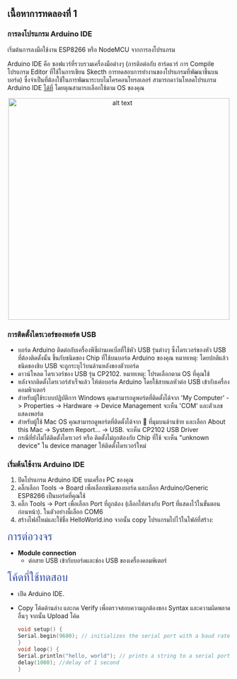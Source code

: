 ## เนื้อหาการทดลองที่ 1
### การลงโปรแกรม Arduino IDE 

   เริ่มต้นการลงมือใช้งาน ESP8266 หรือ NodeMCU จากการลงโปรแกรม

Arduino IDE คือ ซอฟแวร์ที่รวบรวมเครื่องมือต่างๆ (การติอต่อกับ ฮาร์ดแวร์ การ Compile โปรแกรม Editor ที่ใช้ในการเขียน Skecth การทดสอบการทำงานของโปรแกรมที่พัฒนาขึ้นบนบอร์ด) ซื่งจำเป็นที่ต้องใช้ในการพัฒนาระบบไมโครคอนโทรลเลอร์
สามารถดาว์นโหลดโปรแกรม Arduino IDE [ได้ที่](https://www.arduino.cc/en/software) โดยตุณสามารถเลือกใช้ตาม OS ของคุณ

<p align="center">
<img src="https://files.seeedstudio.com/wiki/Seeeduino_Stalker_V3_1/images/Download_IDE.png" alt="alt text" title="IDE Download" width="500"/>
</p>

### การติดตั้งไดรเวอร์ของพอร์ต USB
- บอร์ด Arduino ติดต่อกับเครื่องพีซีผ่านเคเบิ่ลที่ใช้หัว USB รุ่นต่างๆ ซึ่งไดรเวอร์ของหัว USB ที่ต้องติดตั้งนั้น ขึ้นกับชนิดของ Chip ที่ใช้บนบอร์ด Arduino ของคุณ หมายเหตุ: โดยปกติแล้วชนิดของชิบ USB จะถูกระบุไว้บนด้านหลังของตัวบอร์ด
- ดาวน์โหลด ไดรเวอร์ของ USB รุ่น CP2102. หมายเหตุ: โปรดเลือกตาม OS ที่คุณใช้
- หลังจากติดตั้งไดรเวอร์สำเร็จแล้ว ให้ต่อบอร์ด Arduino โดยใช้สายแลหัวต่อ USB เข้ากับเครื่องคอมพิวเตอร์
- สำหรับผู้ใช้ระบบปฏิบัติการ Windows คุณสามารถดูพอร์ตที่ติดตั้งได้จาก 'My Computer' -> Properties -> Hardware -> Device Management จะเห็น 'COM' และตัวเลขแสดงพอร์ต
- สำหรับผู้ใช้ Mac OS คุณสามารถดูพอร์ตที่ติดตั้งได้จาก  ที่มุมบนด้านซ้าย และเลือก About this Mac -> System Report... -> USB. จะเห็น CP2102 USB Driver
- กรณีที่ยังไม่ได้ติดตั้งไดรเวอร์ หรือ ติดตั้งไม่ถูกต้องกับ Chip ที่ใช้ จะเห็น "unknown device" ใน device manager ให้ติดตั้งไดรเวอร์ใหม่

### เริ่มต้นใช้งาน Arduino IDE
1. ปิดโปรแกรม Arduino IDE บนเครื่อง PC ของคุณ
2. คลิ๊กเลือก Tools -> Board เพื่อเลือกชนิดของบอร์ด และเลือก Arduino/Generic ESP8266 เป็นบอร์ดที่คุณใช้
3. คลิ๊ก Tools -> Port เพื่อเลือก Port ที่ถูกต้อง (เลือกให้ตรงกับ Port ที่แสดงไว้ในขั้นตอนก่อนหน้า). ในตัวอย่างนี้เลือก COM6
4. สร้างไฟล์ใหม่และใช้ชื่อ HelloWorld.ino จากนั้น copy โปรแกรมไปไว้ในไฟล์ที่สร้าง:

<font size=5;font color=#314B9F >การต่อวงจร</font>

- **Module connection**
    - ต่อสาย USB เข้ากับบอร์ดและช่อง USB ของเครื่องคอมพิเตอร์
    
<font size=5;font color=#314B9F >โค้ดที่ใช้ทดสอบ</font>

- เปิด Arduino IDE.
- Copy โค้ดด้านล่าง และกด Verify เพื่อตรวจสอบความถูกต้องของ Syntax และความผิดพลาดอื่นๆ จากนั้น Upload โค้ด
  
   ```Cpp
   void setup() {
   Serial.begin(9600); // initializes the serial port with a baud rate of 9600
   }
   void loop() {
   Serial.println("hello, world"); // prints a string to a serial port
   delay(1000); //delay of 1 second
   }
   ```